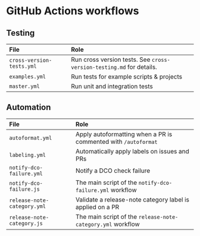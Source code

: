 # GitHub Actions workflows

## Testing

| File                      | Role                                                                 |
| :------------------------ | :------------------------------------------------------------------- |
| `cross-version-tests.yml` | Run cross version tests. See `cross-version-testing.md` for details. |
| `examples.yml`            | Run tests for example scripts & projects                             |
| `master.yml `             | Run unit and integration tests                                       |

## Automation

| File                        | Role                                                           |
| :-------------------------- | :------------------------------------------------------------- |
| `autoformat.yml`            | Apply autoformatting when a PR is commented with `/autoformat` |
| `labeling.yml`              | Automatically apply labels on issues and PRs                   |
| `notify-dco-failure.yml`    | Notify a DCO check failure                                     |
| `notify-dco-failure.js`     | The main script of the `notify-dco-failure.yml` workflow       |
| `release-note-category.yml` | Validate a release-note category label is applied on a PR      |
| `release-note-category.js`  | The main script of the `release-note-category.yml` workflow    |
